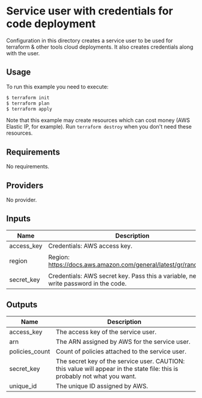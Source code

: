 # Service user with credentials for code deployment

Configuration in this directory creates a service user to be used for terraform & other tools cloud deployments.
It also creates credentials along with the user.

## Usage

To run this example you need to execute:

```bash
$ terraform init
$ terraform plan
$ terraform apply
```

Note that this example may create resources which can cost money (AWS Elastic IP, for example). Run `terraform destroy` when you don't need these resources.

<!-- BEGINNING OF PRE-COMMIT-TERRAFORM DOCS HOOK -->
## Requirements

No requirements.

## Providers

No provider.

## Inputs

| Name | Description | Type | Default | Required |
|------|-------------|------|---------|:--------:|
| access\_key | Credentials: AWS access key. | `string` | n/a | yes |
| region | Region: https://docs.aws.amazon.com/general/latest/gr/rande.html. | `string` | `"us-east-1"` | no |
| secret\_key | Credentials: AWS secret key. Pass this a variable, never write password in the code. | `string` | n/a | yes |

## Outputs

| Name | Description |
|------|-------------|
| access\_key | The access key of the service user. |
| arn | The ARN assigned by AWS for the service user. |
| policies\_count | Count of policies attached to the service user. |
| secret\_key | The secret key of the service user. CAUTION: this value will appear in the state file: this is probably not what you want. |
| unique\_id | The unique ID assigned by AWS. |

<!-- END OF PRE-COMMIT-TERRAFORM DOCS HOOK -->
